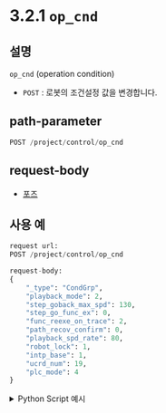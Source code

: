 ﻿# 3.2.1 `op_cnd`

## 설명

`op_cnd` (operation condition)

- `POST` : 로봇의 조건설정 값을 변경합니다.

## path-parameter

```python
POST /project/control/op_cnd
```

## request-body

- [포즈](/7-schema/op_cnd.md)


## 사용 예

```python
request url:
POST /project/control/op_cnd

request-body:
{
    "_type": "CondGrp",
    "playback_mode": 2,
    "step_goback_max_spd": 130,
    "step_go_func_ex": 0,
    "func_reexe_on_trace": 2,
    "path_recov_confirm": 0,
    "playback_spd_rate": 80,
    "robot_lock": 1,
    "intp_base": 1,
    "ucrd_num": 19,
    "plc_mode": 4
}
```
<details><summary>Python Script 예시</summary>

```python
# test.py
import requests 

def post_op_cnd() -> int:
    base_url       = 'http://192.168.1.150:8888'
    path_parameter = '/project/control/op_cnd'
    head           = {'Content-Type': 'application/json; charset=utf-8'}
    body           = { 
                       "_type": "CondGrp",
                       "playback_mode": 2,
                       "step_goback_max_spd": 190,
                       "step_go_func_ex": 0,
                       "func_reexe_on_trace": 2,
                       "path_recov_confirm": 0,
                       "playback_spd_rate": 80,
                       "robot_lock": 1,
                       "intp_base": 1,
                       "ucrd_num": 19,
                       "plc_mode": 4 
                     }

    response = requests.post(url = base_url + path_parameter, headers = head,  json = body)
    return response.status_code

print(f"response: {post_op_cnd()}")
```
```sh
$python test.py
response: 200 
```
</details>